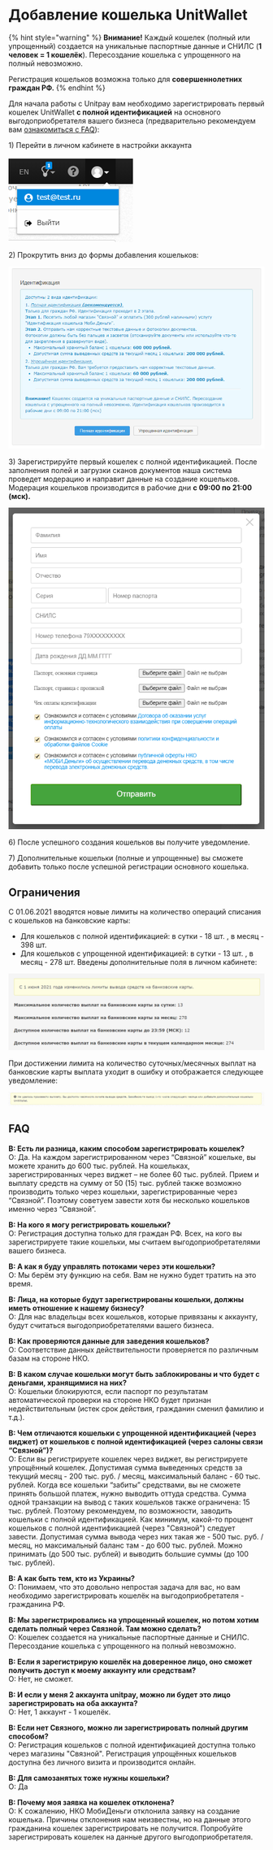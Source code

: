 # Добавление кошелька UnitWallet

{% hint style="warning" %}
**Внимание!** Каждый кошелек \(полный или упрощенный\) создается на уникальные паспортные данные и СНИЛС \(**1 человек = 1 кошелёк**\). Пересоздание кошелька с упрощенного на полный невозможно.

Регистрация кошельков возможна только для **совершеннолетних граждан РФ.**
{% endhint %}

Для начала работы с Unitpay вам необходимо зарегистрировать первый кошелек UnitWallet **с полной идентификацией** на основного выгодоприобретателя вашего бизнеса \(предварительно рекомендуем вам [ознакомиться с FAQ](https://help.unitpay.money/unitpay-management/dobavlenie-koshelka-unitwallet#faq)\):

1\) Перейти в личном кабинете в настройки аккаунта 

![](../.gitbook/assets/2021-01-27_151056.png)

2\) Прокрутить вниз до формы добавления кошельков:

![](../.gitbook/assets/skrin-lk.png)

3\) Зарегистрируйте первый кошелек с полной идентификацией. После заполнения полей и загрузки сканов документов наша система проведет модерацию и направит данные на создание кошельков. Модерация кошельков производится в рабочие дни **с 09:00 по 21:00 \(мск\).**

![](../.gitbook/assets/2021-01-27_151353.png)

6\) После успешного создания кошельков вы получите уведомление.

7\) Дополнительные кошельки \(полные и упрощенные\) вы сможете добавить только после успешной регистрации основного кошелька.

## Ограничения

С 01.06.2021 вводятся новые лимиты на количество операций списания с кошельков на банковские карты:

* Для кошельков с полной идентификацией: в сутки - 18 шт. , в месяц - 398 шт.
* Для кошельков с упрощенной идентификацией: в сутки - 13 шт. , в месяц - 278 шт.  Введены дополнительные поля в личном кабинете:

![](../.gitbook/assets/image-20210706-103510.png)

При достижении лимита на количество суточных/месячных выплат на банковские карты выплата уходит в ошибку и отображается следующее уведомление:

![](../.gitbook/assets/image-20210706-112424.png)

## FAQ

**В: Есть ли разница, каким способом зарегистрировать кошелек?**   
О: Да. На каждом зарегистрированном через “Связной” кошельке, вы можете хранить до 600 тыс. рублей. На кошельках, зарегистрированных через виджет – не более 60 тыс. рублей. Прием и выплату средств на сумму от 50 \(15\) тыс. рублей также возможно производить только через кошельки, зарегистрированные через “Связной”. Поэтому советуем завести хотя бы несколько кошельков именно через “Связной”.  
  
**В: На кого я могу регистрировать кошельки?**  
О: Регистрация доступна только для граждан РФ. Всех, на кого вы зарегистрируете такие кошельки, мы считаем выгодоприобретателями вашего бизнеса.

**В: А как я буду управлять потоками через эти кошельки?**  
О: Мы берём эту функцию на себя. Вам не нужно будет тратить на это время.

**В: Лица, на которые будут зарегистрированы кошельки, должны иметь отношение к нашему бизнесу?**  
О: Для нас владельцы всех кошельков, которые привязаны к аккаунту, будут считаться выгодоприобретателями вашего бизнеса.

**В: Как проверяются данные для заведения кошельков?**  
О: Соответствие данных действительности проверяется по различным базам на стороне НКО.   
  
**В: В каком случае кошельки могут быть заблокированы и что будет с деньгами, хранящимися на них?**   
О: Кошельки блокируются, если паспорт по результатам автоматической проверки на стороне НКО будет признан недействительным \(истек срок действия, гражданин сменил фамилию и т.д.\).  
  
**В: Чем отличаются кошельки с упрощенной идентификацией \(через виджет\) от кошельков с полной идентификацией \(через салоны связи “Связной”\)?**  
О: Если вы регистрируете кошелек через виджет, вы регистрируете упрощённый кошелек. Допустимая сумма выведенных средств за текущий месяц - 200 тыс. руб. / месяц, максимальный баланс - 60 тыс. рублей. Когда все кошельки “забиты” средствами, вы не сможете принять большой платеж, нужно выводить оттуда средства. Сумма одной транзакции на вывод с таких кошельков также ограничена: 15 тыс. рублей. Поэтому рекомендуем, по возможности, заводить кошельки с полной идентификацией. Как минимум, какой-то процент кошельков с полной идентификацией \(через "Связной"\) следует завести. Допустимая сумма вывода через них такая же - 500 тыс. руб. / месяц, но максимальный баланс там - до 600 тыс. рублей. Можно принимать \(до 500 тыс. рублей\) и выводить большие суммы \(до 100 тыс. рублей\).  
  
**В: А как быть тем, кто из Украины?**   
О: Понимаем, что это довольно непростая задача для вас, но вам необходимо зарегистрировать кошелёк на выгодоприобретателя - гражданина РФ.  
  
**В: Мы зарегистрировались на упрощенный кошелек, но потом хотим сделать полный через Связной. Там можно сделать?**   
О: Кошелек создается на уникальные паспортные данные и СНИЛС. Пересоздание кошелька с упрощенного на полный невозможно.

**В: Если я зарегистрирую кошелёк на доверенное лицо, оно сможет получить доступ к моему аккаунту или средствам?**   
О: Нет, не сможет.

**В: И если у меня 2 аккаунта unitpay, можно ли будет это лицо зарегистрировать на оба аккаунта?**   
О: Нет, 1 аккаунт - 1 кошелёк.

**В: Если нет Связного, можно ли зарегистрировать полный другим способом?**   
О: Регистрация кошельков с полной идентификацией доступна только через магазины "Связной". Регистрация упрощённых кошельков доступна без личного визита и производится онлайн.

**В: Для самозанятых тоже нужны кошельки?**   
О: Да

**В: Почему моя заявка на кошелек отклонена?**  
О: К сожалению, НКО МобиДеньги отклонила заявку на создание кошелька. Причины отклонения нам неизвестны, но на данные этого гражданина кошелек зарегистрировать не получится. Попробуйте зарегистрировать кошелек на данные другого выгодоприобретателя.

